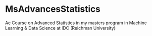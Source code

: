 # MsAdvancesStatistics
Ac Course on Advanced Statistics in my masters program in Machine Learning &amp; Data Science at IDC (Reichman University)
